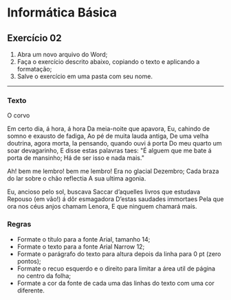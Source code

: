 # Informática Básica

## Exercício 02

1. Abra um novo arquivo do Word;
2. Faça o exercício descrito abaixo, copiando o texto e aplicando a formatação;
3. Salve o exercício em uma pasta com seu nome.

----------------------------------------------------------------------------------------------------------
### Texto

O corvo

Em certo dia, á hora, á hora
Da meia-noite que apavora,
Eu, cahindo de somno e exausto de fadiga,
Ao pé de muita lauda antiga,
De uma velha doutrina, agora morta,
Ia pensando, quando ouvi á porta
Do meu quarto um soar devagarinho,
E disse estas palavras taes:
"É alguem que me bate á porta de mansinho;
Há de ser isso e nada mais."

Ah! bem me lembro! bem me lembro!
Era no glacial Dezembro;
Cada braza do lar sobre o chão reflectia
A sua ultima agonia.

Eu, ancioso pelo sol, buscava
Saccar d’aquelles livros que estudava
Repouso (em vão!) á dôr esmagadora
D’estas saudades immortaes
Pela que ora nos céus anjos chamam Lenora,
E que ninguem chamará mais.


### Regras

* Formate o título para a fonte Arial, tamanho 14;
* Formate o texto para a fonte Arial Narrow 12;
* Formate o parágrafo do texto para altura depois da linha para 0 pt (zero pontos);
* Formate o recuo esquerdo e o direito para limitar a área util de página no centro da folha;
* Formate a cor da fonte de cada uma das linhas do texto com uma cor diferente.
